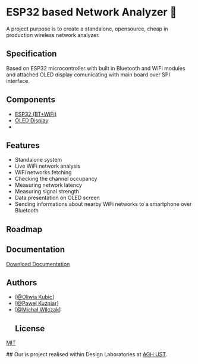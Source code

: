 <h1 id="esp32-based-network-analyzer-">ESP32 based Network Analyzer 🛜</h1>
<p>A project purpose is to create a standalone, opensource, cheap in production wireless network analyzer.</p>
<h2 id="specification">Specification</h2>
<p>Based on ESP32 microcontroller with built in Bluetooth and WiFi modules and attached OLED display comunicating with main board over SPI interface.</p>
<h2 id="components">Components</h2>
<ul>
<li><a href="https://botland.com.pl/moduly-wifi-i-bt-esp32/8893-esp32-wifi-bt-42-platforma-z-modulem-esp-wroom-32-zgodny-z-esp32-devkit-5904422337438.html">ESP32 (BT+WiFi)</a> </li>
<li><a href="https://botland.com.pl/wyswietlacze-oled/8867-wyswietlacz-oled-niebieski-graficzny-13-128x64px-i2c-v2-biale-znaki-sh1106-5903351241182.html">OLED Display</a></li>
<li></li>
</ul>
<h2 id="features">Features</h2>
<ul>
<li>Standalone system</li>
<li>Live WiFi network analysis</li>
<li>WiFi networks fetching</li>
<li>Checking the channel occupancy</li>
<li>Measuring network latency </li>
<li>Measuring signal strength</li>
<li>Data presentation on OLED screen</li>
<li>Sending informations about nearby WiFi networks to a smartphone over Bluetooth</li>
</ul>
<h2 id="roadmap">Roadmap</h2>
<p><em>
</em></p>
<h2 id="documentation">Documentation</h2>
<p><a href="https://linktodocumentation">Download Documentation</a></p>
<h2 id="authors">Authors</h2>
<ul>
<li>[<a href="https://www.github.com/OliwiaKubic">@Oliwia Kubic</a>]</li>
<li>[<a href="https://www.github.com/pewexxx">@Paweł Kuźniar</a>]</li>
<li>[<a href="https://github.com/MichalWilczak">@Michał Wilczak</a>]<h2 id="license">License</h2>
</li>
</ul>
<p><a href="https://choosealicense.com/licenses/mit/">MIT</a></p>
<p>## 
Our is project realised within Design Laboratories at <a href="https://www.agh.edu.pl/">AGH UST</a>.</p>
